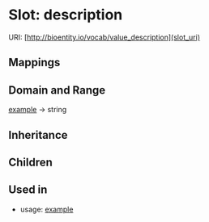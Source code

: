 # Slot: description




URI: [http://bioentity.io/vocab/value_description](slot_uri)
## Mappings

## Domain and Range

[example](Example.md) -> string
## Inheritance

## Children

## Used in

 *  usage: [example](Example.md)
